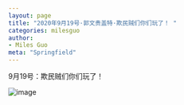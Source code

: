 ```yaml
---
layout: page
title: "2020年9月19号·郭文贵盖特·欺民贼们你们玩了！ "
categories: milesguo
author:
- Miles Guo
meta: "Springfield"
---
```


9月19号：欺民贼们你们玩了！

![image](../../../../image/milesguo/2020_09_20_Miles_Guo_Getter_5.png)
